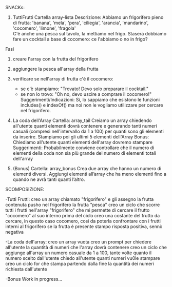SNACKs:
1. TuttiFrutti
Cartella array-lista
Descrizione:
Abbiamo un frigorifero pieno di frutta: 'banana', 'mela', 'pera', 'ciliegia', 'arancia', 'mandarino', 'cocomero', 'limone', 'fragola'  
C'è anche una pesca sul tavolo, la mettiamo nel frigo.
Stasera dobbiamo fare un cocktail a base di cocomero: ce l'abbiamo o no in frigo?

Fasi
1. creare l'array con la frutta del frigorifero
2. aggiungere la pesca all'array della frutta
3. verificare se nell'array di frutta c'è il cocomero:
   - se c'è stampiamo: "Trovato! Devo solo preparare il cocktail."
   - se non lo trovo: "Oh no, devo uscire a comprare il cocomero!"
Suggerimenti/Indicazioni:
Sì, lo sappiamo che esistono le funzioni includes() e indexOf() ma noi non le vogliamo utilizzare per cercare nel frigorifero.


2. La coda dell'Array
Cartella: array_tail
Creiamo  un array chiedendo all'utente quanti elementi dovrà contenere e
generando tanti numeri casuali (compresi nell'intervallo da 1 a 100) per quanti sono gli elementi da inserire.
Stampiamo poi gli ultimi 5 elementi dell'Array
Bonus:
Chiediamo all'utente quanti elementi dell'array dovremo stampare
Suggerimenti:
Probabilmente  conviene controllare che il numero di elementi della coda non sia più grande del numero di elementi totali dell'array


3.  (Bonus)
Cartella: array_bonus
Crea due array che hanno un numero di elementi diversi.
Aggiungi elementi all’array che ha meno elementi fino a quando ne avrà tanti quanti l’altro.



SCOMPOSIZIONE:

-Tutti Frutti:
creo un array chiamato "frigorifero" e gli assegno la frutta contenuta
pusho nel frigorifero la frutta "pesca"
creo un ciclo che scorre tutti i frutti nell'array "frigorifero" che mi permette di cercare il frutto "cocomero" al suo interno
    prima del ciclo creo una costante del frutto da cercare, in questo caso cocomero, così da poterla confrontare con i frutti interni al frigorifero
se la frutta è presente stampo risposta positiva, sennò negativa

-La coda dell'array:
creo un array vuota
creo un prompt per chiedere all'utente la quantità di numeri che l'array dovrà contenere
creo un ciclo che aggiunge all'array un numero casuale da 1 a 100, tante volte quanto il numero scelto dall'utente
chiedo all'utente quanti numeri vu0le stampare
creo un ciclo for che stampa partendo dalla fine la quantità dei numeri richiesta dall'utente

-Bonus
Work in progress...

